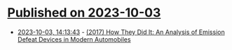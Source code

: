 # [Published on 2023-10-03](index.md)

* [2023-10-03, 14:13:43](https://lobste.rs/s/bsjux8/2017_how_they_did_it_analysis_emission) - [(2017) How They Did It: An Analysis of Emission Defeat Devices in Modern Automobiles](https://www.ieee-security.org/TC/SP2017/papers/101.pdf)
